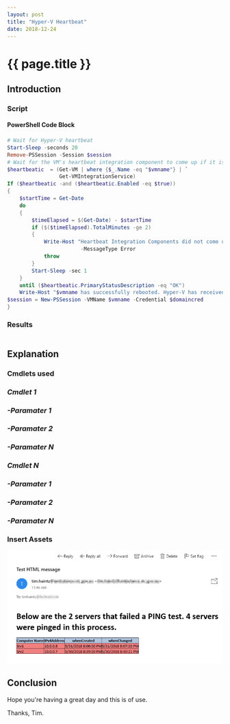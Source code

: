 ```yaml
---
layout: post
title: "Hyper-V Heartbeat"
date: 2018-12-24
---
```

# {{ page.title }}

## Introduction

### Script

#### PowerShell Code Block

```PowerShell
# Wait for Hyper-V heartbeat
Start-Sleep -seconds 20
Remove-PSSession -Session $session
# Wait for the VM's heartbeat integration component to come up if it is enabled
$heartbeatic  = (Get-VM | where {$_.Name -eq "$vmname"} | `
                 Get-VMIntegrationService)
If ($heartbeatic -and ($heartbeatic.Enabled -eq $true))
{
    $startTime = Get-Date
    do
    {
        $timeElapsed = $(Get-Date) - $startTime
        if ($($timeElapsed).TotalMinutes -ge 2)
        {
            Write-Host "Heartbeat Integration Components did not come up after 2 minutes" `
                        -MessageType Error
            throw
        }
        Start-Sleep -sec 1
    }
    until ($heartbeatic.PrimaryStatusDescription -eq "OK")
    Write-Host "$vmname has successfully rebooted. Hyper-V has received a heartbeat from $vmname. Please wait." -ForegroundColor Green
$session = New-PSSession -VMName $vmname -Credential $domaincred
}

```

### Results

```PowerShell

```

## Explanation

### Cmdlets used

### *Cmdlet 1*

### *-Paramater 1*

### *-Paramater 2*

### *-Paramater N*

### *Cmdlet N*

### *-Paramater 1*

### *-Paramater 2*

### *-Paramater N*

### Insert Assets
![HTML Report](/assets/20180531/HTML-EmailAsFile.png)

## Conclusion

Hope you're having a great day and this is of use.

Thanks, Tim.
